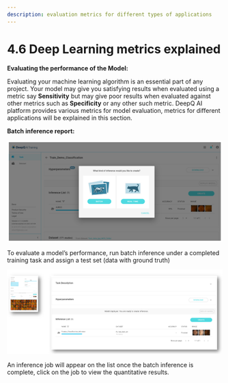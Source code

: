 ```yaml
---
description: evaluation metrics for different types of applications
---
```


# 4.6 Deep Learning metrics explained

**Evaluating the performance of the Model:**

Evaluating your machine learning algorithm is an essential part of any project. Your model may give you satisfying results when evaluated using a metric say **Sensitivity** but may give poor results when evaluated against other metrics such as **Specificity** or any other such metric. DeepQ AI platform provides various metrics for model evaluation, metrics for different applications will be explained in this section.

**Batch inference report:**

![](<../../.gitbook/assets/image (32).png>)

To evaluate a model’s performance, run batch inference under a completed training task and assign a test set (data with ground truth)

![](<../../.gitbook/assets/image (196).png>)

An inference job will appear on the list once the batch inference is complete, click on the job to view the quantitative results.
